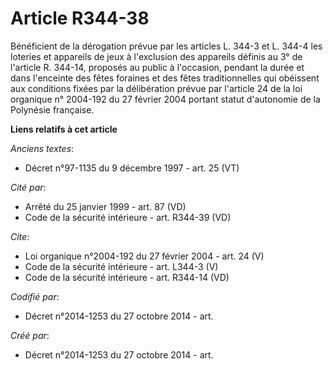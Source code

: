 # Article R344-38

Bénéficient de la dérogation prévue par les articles L. 344-3 et L. 344-4 les loteries et appareils de jeux à l'exclusion des
appareils définis au 3° de l'article R. 344-14, proposés au public à l'occasion, pendant la durée et dans l'enceinte des
fêtes foraines et des fêtes traditionnelles qui obéissent aux conditions fixées par la délibération prévue par l'article 24
de la loi organique n° 2004-192 du 27 février 2004 portant statut d'autonomie de la Polynésie française.

**Liens relatifs à cet article**

_Anciens textes_:

  - Décret n°97-1135 du 9 décembre 1997 - art. 25 (VT)

_Cité par_:

  - Arrêté du 25 janvier 1999 - art. 87 (VD)
  - Code de la sécurité intérieure - art. R344-39 (VD)

_Cite_:

  - Loi organique n°2004-192 du 27 février 2004 - art. 24 (V)
  - Code de la sécurité intérieure - art. L344-3 (V)
  - Code de la sécurité intérieure - art. R344-14 (VD)

_Codifié par_:

  - Décret n°2014-1253 du 27 octobre 2014 - art.

_Créé par_:

  - Décret n°2014-1253 du 27 octobre 2014 - art.

